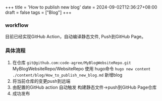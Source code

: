 +++
title = 'How to publish new blog'
date = 2024-09-02T12:36:27+08:00
draft = false
tags = ["Blog"]
+++

### workflow
目前已经实现GitHub Action，自动编译静态文件, Push到GitHub Page。

### 具体流程
1. 在仓库 `git@github.com:code-agree/MyBlogWebsiteRepo.git`  MyBlogWebsiteRepo/WebsiteRepo 使用
hugo命令 `hugo new content ./content/blog/How_to_publish_new_blog.md` 新增blog
2. 将当前仓库的变更push到远端
3. 由配置的GitHub action 自动触发 构建静态文件->push到GitHub Page仓库
4. 成功发布
